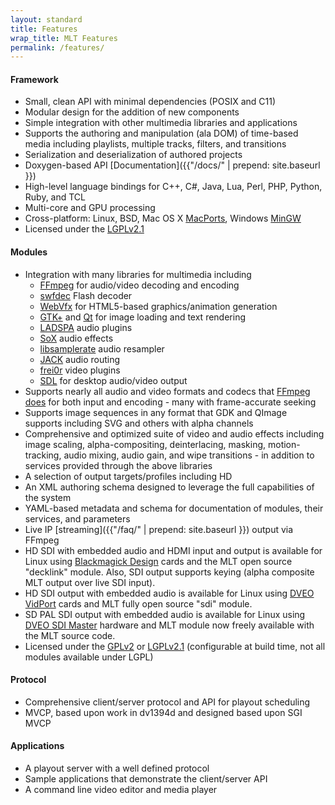 ```yaml
---
layout: standard
title: Features
wrap_title: MLT Features
permalink: /features/
---
```


#### Framework

-   Small, clean API with minimal dependencies (POSIX and C11)
-   Modular design for the addition of new components
-   Simple integration with other multimedia libraries and applications
-   Supports the authoring and manipulation (ala DOM) of time-based
    media including playlists, multiple tracks, filters, and transitions
-   Serialization and deserialization of authored projects
-   Doxygen-based API [Documentation]({{"/docs/" | prepend: site.baseurl }})
-   High-level language bindings for C++, C\#, Java, Lua, Perl, PHP,
    Python, Ruby, and TCL
-   Multi-core and GPU processing
-   Cross-platform: Linux, BSD, Mac OS X [MacPorts](http://www.macports.org/),
    Windows [MinGW](http://www.mingw.org/)
-   Licensed under the [LGPLv2.1](http://www.gnu.org/licenses/lgpl-2.1.html)

#### Modules

-   Integration with many libraries for multimedia including
    -   [FFmpeg](http://www.ffmpeg.org/) for audio/video
        decoding and encoding
    -   [swfdec](http://en.wikipedia.org/wiki/Swfdec) Flash
        decoder
    -   [WebVfx](https://github.com/mltframework/webvfx)
        for HTML5-based graphics/animation generation
    -   [GTK+](http://www.gtk.org/) and
        [Qt](http://www.qt-project.org/) for image loading and
        text rendering
    -   [LADSPA](http://www.ladspa.org/) audio plugins
    -   [SoX](http://sox.sourceforge.net/Docs/Features) audio
        effects
    -   [libsamplerate](http://www.mega-nerd.com/SRC/) audio
        resampler
    -   [JACK](http://jackaudio.org/) audio routing
    -   [frei0r](http://www.dyne.org/software/frei0r/) video
        plugins
    -   [SDL](http://www.libsdl.org/) for desktop audio/video
        output
-   Supports nearly all audio and video formats and codecs that
    [FFmpeg does](http://www.ffmpeg.org/general.html) for both input and encoding - many with frame-accurate seeking
-   Supports image sequences in any format that GDK and QImage supports
    including SVG and others with alpha channels
-   Comprehensive and optimized suite of video and audio effects
    including image scaling, alpha-compositing, deinterlacing, masking,
    motion-tracking, audio mixing, audio gain, and wipe transitions - in
    addition to services provided through the above libraries
-   A selection of output targets/profiles including HD
-   An XML authoring schema designed to leverage the full capabilities
    of the system
-   YAML-based metadata and schema for documentation of modules, their
    services, and parameters
-   Live IP [streaming]({{"/faq/" | prepend: site.baseurl }}) output via FFmpeg
-   HD SDI with embedded audio and HDMI input and output is available
    for Linux using
    [Blackmagick Design](http://www.blackmagic-design.com/products/) cards and the MLT open source "decklink" module. Also,
    SDI output supports keying (alpha composite MLT output over live
    SDI input).
-   HD SDI output with embedded audio is available for Linux using
    [DVEO VidPort](http://www.dveo.com/broadcast/Single-Channel-HD-SDI-IO-Card.html) cards and MLT fully open source "sdi" module.
-   SD PAL SDI output with embedded audio is available for Linux using [DVEO SDI Master](http://www.dveo.com/broadcast/DVB-PCIe-transmit-receive-cards.shtml) hardware and MLT module now freely available with the
    MLT source code.
-   Licensed under the
    [GPLv2](http://www.gnu.org/licenses/gpl-2.0.html) or
    [LGPLv2.1](http://www.gnu.org/licenses/lgpl-2.1.html)
    (configurable at build time, not all modules available under LGPL)

#### Protocol

-   Comprehensive client/server protocol and API for playout scheduling
-   MVCP, based upon work in dv1394d and designed based upon SGI MVCP

#### Applications

-   A playout server with a well defined protocol
-   Sample applications that demonstrate the client/server API
-   A command line video editor and media player
